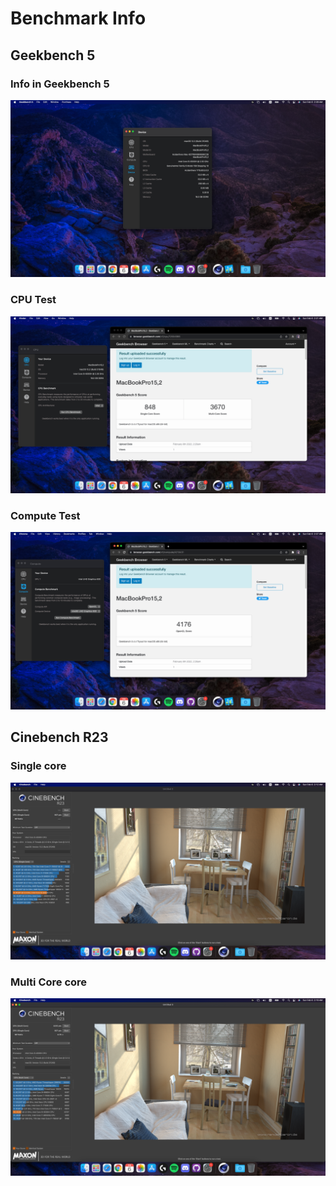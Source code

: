 # Benchmark Info

## Geekbench 5
### Info in Geekbench 5
<img src="https://github.com/pnapt/ASUS-FX504GD-Opencore/blob/main/BenchmarkResult/GeekbenchInfo.png"/>

### CPU Test
<img src="https://github.com/pnapt/ASUS-FX504GD-Opencore/blob/main/BenchmarkResult/Geekbench5CPU.png"/>

### Compute Test
<img src="https://github.com/pnapt/ASUS-FX504GD-Opencore/blob/main/BenchmarkResult/Geekbench5Compute.png"/>

## Cinebench R23
### Single core
<img src="https://github.com/pnapt/ASUS-FX504GD-Opencore/blob/main/BenchmarkResult/CinebenchR23SingleCore.png"/>

### Multi Core core
<img src="https://github.com/pnapt/ASUS-FX504GD-Opencore/blob/main/BenchmarkResult/CinebenchR23MultiCore.png"/>
